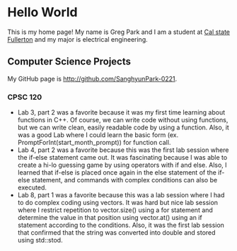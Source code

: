 # Hello World

This is my home page! My name is Greg Park and I am a student at [Cal state Fullerton](http://www.fullerton.edu/) and my major is electrical engineering.

## Computer Science Projects

My GitHub page is http://github.com/SanghyunPark-0221.

### CPSC 120

* Lab 3, part 2 was a favorite because it was my first time learning about functions in C++.
Of course, we can write code without using functions, but we can write clean, easily readable code by using a function. Also, it was a good Lab where I could learn the basic form (ex. PromptForInt(start_month_prompt)) for function call.
* Lab 4, part 2 was a favorite because this was the first lab session where the if-else statement came out. It was fascinating 
because I was able to create a hi-lo guessing game by using operators with if and else. Also, I learned that if-else is placed once again in the else statement of the if-else statement, and commands with complex conditions can also be executed.
* Lab 8, part 1 was a favorite because this was a lab session where I had to do complex coding using vectors. It was hard but nice lab session where I restrict repetition to vector.size() using a for statement and determine the value in that position using vector.at() using an if statement according to the conditions. Also, it was the first lab session that confirmed that the string was converted into double and stored using std::stod.